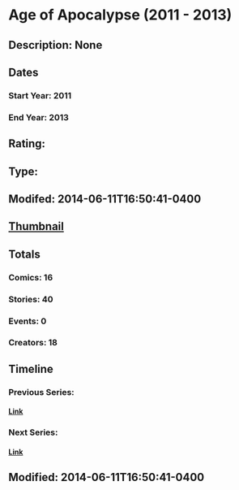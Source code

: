 # Age of Apocalypse (2011 - 2013)
## Description: None
## Dates
### Start Year: 2011
### End Year: 2013
## Rating: 
## Type: 
## Modifed: 2014-06-11T16:50:41-0400
## [Thumbnail](http://i.annihil.us/u/prod/marvel/i/mg/1/90/50fecabbdc324.jpg)
## Totals
### Comics: 16
### Stories: 40
### Events: 0
### Creators: 18
## Timeline
### Previous Series: 
#### [Link]()
### Next Series: 
#### [Link]()
## Modified: 2014-06-11T16:50:41-0400